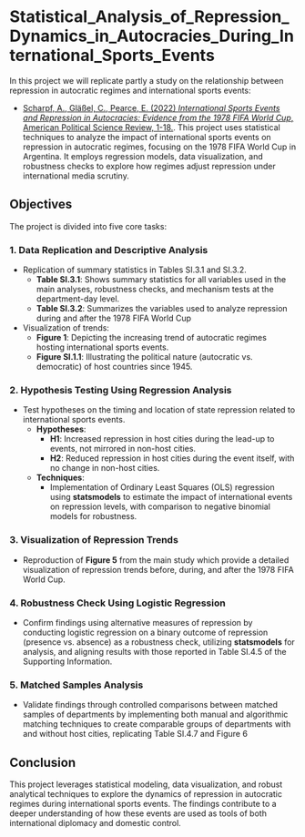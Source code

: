 # Statistical_Analysis_of_Repression_Dynamics_in_Autocracies_During_International_Sports_Events
In this project we will replicate partly a study on the relationship between repression in autocratic regimes and international sports events:
* [Scharpf, A., Gläßel, C., Pearce, E. (2022) *International Sports Events and Repression in Autocracies: Evidence from the 1978 FIFA World Cup*, American Political Science Review, 1-18.](https://www.cambridge.org/core/journals/american-political-science-review/article/abs/international-sports-events-and-repression-in-autocracies-evidence-from-the-1978-fifa-world-cup/19FA0D5B0DD55259AA6A3E4FEBB7978A). 
This project uses statistical techniques to analyze the impact of international sports events on repression in autocratic regimes, focusing on the 1978 FIFA World Cup in Argentina. It employs regression models, data visualization, and robustness checks to explore how regimes adjust repression under international media scrutiny.

## Objectives

The project is divided into five core tasks:

### 1. Data Replication and Descriptive Analysis
  - Replication of summary statistics in Tables SI.3.1 and SI.3.2.
    - **Table SI.3.1**: Shows summary statistics for all variables used in the main analyses, robustness checks, and mechanism tests at the department-day level.
    - **Table SI.3.2**: Summarizes the variables used to analyze repression during and after the 1978 FIFA World Cup
  - Visualization of trends:
    - **Figure 1**: Depicting the increasing trend of autocratic regimes hosting international sports events.
    - **Figure SI.1.1**: Illustrating the political nature (autocratic vs. democratic) of host countries since 1945.

### 2. Hypothesis Testing Using Regression Analysis

- Test hypotheses on the timing and location of state repression related to international sports events.
  - **Hypotheses**:
    - **H1**: Increased repression in host cities during the lead-up to events, not mirrored in non-host cities.
    - **H2**: Reduced repression in host cities during the event itself, with no change in non-host cities.
  - **Techniques**:
    - Implementation of Ordinary Least Squares (OLS) regression using **statsmodels** to estimate the impact of international events on repression levels, with comparison to negative binomial models for robustness.

### 3. Visualization of Repression Trends

- Reproduction of **Figure 5** from the main study which provide a detailed visualization of repression trends before, during, and after the 1978 FIFA World Cup.

### 4. Robustness Check Using Logistic Regression

- Confirm findings using alternative measures of repression by conducting logistic regression on a binary outcome of repression (presence vs. absence) as a robustness check, utilizing **statsmodels** for analysis, and aligning results with those reported in Table SI.4.5 of the Supporting Information.

### 5. Matched Samples Analysis
- Validate findings through controlled comparisons between matched samples of departments by implementing both manual and algorithmic matching techniques to create comparable groups of departments with and without host cities, replicating Table SI.4.7 and Figure 6

## Conclusion

This project leverages statistical modeling, data visualization, and robust analytical techniques to explore the dynamics of repression in autocratic regimes during international sports events. The findings contribute to a deeper understanding of how these events are used as tools of both international diplomacy and domestic control.

